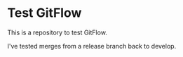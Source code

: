 # Test GitFlow

This is a repository to test GitFlow.

I've tested merges from a release branch back to develop.